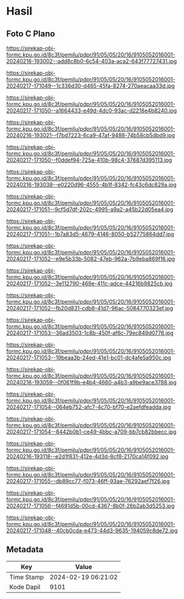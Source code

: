 # Hasil

## Foto C Plano

https://sirekap-obj-formc.kpu.go.id/8c3f/pemilu/pdpr/91/05/05/20/16/9105052016001-20240216-193002--add8c8b0-6c54-403a-aca2-643f77727431.jpg

https://sirekap-obj-formc.kpu.go.id/8c3f/pemilu/pdpr/91/05/05/20/16/9105052016001-20240217-171049--1c336d30-d465-45fa-8274-270aeacaa33d.jpg

https://sirekap-obj-formc.kpu.go.id/8c3f/pemilu/pdpr/91/05/05/20/16/9105052016001-20240217-171050--a1664433-e49d-4dc0-93ac-d2218e4b8240.jpg

https://sirekap-obj-formc.kpu.go.id/8c3f/pemilu/pdpr/91/05/05/20/16/9105052016001-20240216-193021--f7bd7223-6ca9-47af-9488-74b58cb5dbd9.jpg

https://sirekap-obj-formc.kpu.go.id/8c3f/pemilu/pdpr/91/05/05/20/16/9105052016001-20240217-171050--f0ddef94-725a-410b-98c4-37687d395113.jpg

https://sirekap-obj-formc.kpu.go.id/8c3f/pemilu/pdpr/91/05/05/20/16/9105052016001-20240216-193038--e0220d96-4555-4b1f-8342-fc43c6dc829a.jpg

https://sirekap-obj-formc.kpu.go.id/8c3f/pemilu/pdpr/91/05/05/20/16/9105052016001-20240217-171051--9cf5d7df-202c-4995-a9a2-a45b22d05ea4.jpg

https://sirekap-obj-formc.kpu.go.id/8c3f/pemilu/pdpr/91/05/05/20/16/9105052016001-20240217-171051--1b7a83d5-4679-4146-8050-b52775864dd7.jpg

https://sirekap-obj-formc.kpu.go.id/8c3f/pemilu/pdpr/91/05/05/20/16/9105052016001-20240217-171052--e9e5b33b-5082-47eb-962a-7b9eba869f16.jpg

https://sirekap-obj-formc.kpu.go.id/8c3f/pemilu/pdpr/91/05/05/20/16/9105052016001-20240217-171052--3e112790-469e-411c-adce-44216b9825cb.jpg

https://sirekap-obj-formc.kpu.go.id/8c3f/pemilu/pdpr/91/05/05/20/16/9105052016001-20240217-171052--fb20d831-cdb8-41d7-96ac-5084770323ef.jpg

https://sirekap-obj-formc.kpu.go.id/8c3f/pemilu/pdpr/91/05/05/20/16/9105052016001-20240217-171053--36ad3503-1c8b-450f-af6c-79ec849d0776.jpg

https://sirekap-obj-formc.kpu.go.id/8c3f/pemilu/pdpr/91/05/05/20/16/9105052016001-20240217-171053--19beaa3b-24ed-41e1-bc01-dc4afe5a950c.jpg

https://sirekap-obj-formc.kpu.go.id/8c3f/pemilu/pdpr/91/05/05/20/16/9105052016001-20240216-193059--0f061f9b-e4b4-4660-a4b3-a9be9ace3788.jpg

https://sirekap-obj-formc.kpu.go.id/8c3f/pemilu/pdpr/91/05/05/20/16/9105052016001-20240217-171054--064eb752-afc7-4c70-bf70-e2aefdfeadda.jpg

https://sirekap-obj-formc.kpu.go.id/8c3f/pemilu/pdpr/91/05/05/20/16/9105052016001-20240217-171054--8442b0b1-ce49-4bbc-a709-bb7cb82bbecc.jpg

https://sirekap-obj-formc.kpu.go.id/8c3f/pemilu/pdpr/91/05/05/20/16/9105052016001-20240216-193118--e2d1f831-412e-4d3d-8cf8-2170ca14f092.jpg

https://sirekap-obj-formc.kpu.go.id/8c3f/pemilu/pdpr/91/05/05/20/16/9105052016001-20240217-171055--db89cc77-f073-46ff-93ae-76292aef7f26.jpg

https://sirekap-obj-formc.kpu.go.id/8c3f/pemilu/pdpr/91/05/05/20/16/9105052016001-20240217-171056--f4691d5b-00cd-4367-8b0f-26b2ab3d5253.jpg

https://sirekap-obj-formc.kpu.go.id/8c3f/pemilu/pdpr/91/05/05/20/16/9105052016001-20240217-171048--40cb0cda-e473-44d3-9635-194059c8de72.jpg


## Metadata

| Key        | Value               |
| ---------- | ------------------- |
| Time Stamp | 2024-02-19 06:21:02 |
| Kode Dapil | 9101                |



